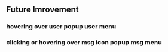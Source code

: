 
## Future Imrovement

### hovering over user popup user menu

### clicking or hovering over msg         icon popup msg menu

